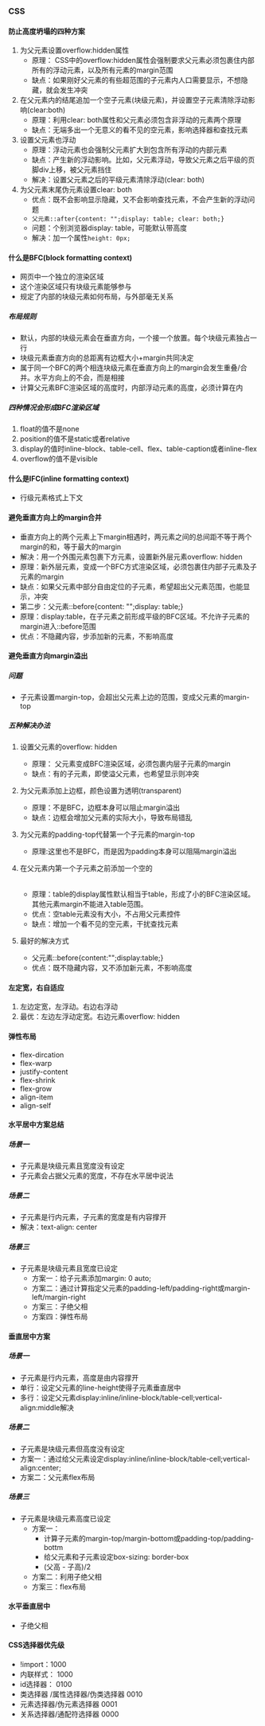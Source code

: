 ### CSS
#### 防止高度坍塌的四种方案
1. 为父元素设置overflow:hidden属性
   * 原理： CSS中的overflow:hidden属性会强制要求父元素必须包裹住内部所有的浮动元素，以及所有元素的margin范围
   * 缺点：如果刚好父元素的有些超范围的子元素内人口需要显示，不想隐藏，就会发生冲突
2. 在父元素内的结尾追加一个空子元素(块级元素)，并设置空子元素清除浮动影响(clear:both)
   * 原理：利用clear: both属性和父元素必须包含非浮动的元素两个原理
   * 缺点：无端多出一个无意义的看不见的空元素，影响选择器和查找元素
3. 设置父元素也浮动
   * 原理：浮动元素也会强制父元素扩大到包含所有浮动的内部元素
   * 缺点：产生新的浮动影响。比如，父元素浮动，导致父元素之后平级的页脚div上移，被父元素挡住
   * 解决：设置父元素之后的平级元素清除浮动(clear: both)
4. 为父元素末尾伪元素设置clear: both
   * 优点：既不会影响显示隐藏，又不会影响查找元素，不会产生新的浮动问题
   * `父元素::after{content: "";display: table; clear: both;}`
   * 问题：个别浏览器display: table，可能默认带高度
   * 解决：加一个属性`height: 0px;`

#### 什么是BFC(block formatting context)
* 网页中一个独立的渲染区域
* 这个渲染区域只有块级元素能够参与
* 规定了内部的块级元素如何布局，与外部毫无关系

##### 布局规则
* 默认，内部的块级元素会在垂直方向，一个接一个放置。每个块级元素独占一行
* 块级元素垂直方向的总距离有边框大小+margin共同决定
* 属于同一个BFC的两个相连块级元素在垂直方向上的margin会发生重叠/合并。水平方向上的不会，而是相接
* 计算父元素BFC渲染区域的高度时，内部浮动元素的高度，必须计算在内

##### 四种情况会形成BFC渲染区域
1. float的值不是none
2. position的值不是static或者relative
3. display的值时inline-block、table-cell、flex、table-caption或者inline-flex
4. overflow的值不是visible

#### 什么是IFC(inline formatting context)
* 行级元素格式上下文

#### 避免垂直方向上的margin合并
* 垂直方向上的两个元素上下margin相遇时，两元素之间的总间距不等于两个margin的和，等于最大的margin
* 解决：用一个外围元素包裹下方元素，设置新外层元素overflow: hidden
* 原理：新外层元素，变成一个BFC方式渲染区域，必须包裹住内部子元素及子元素的margin
* 缺点：如果父元素中部分自由定位的子元素，希望超出父元素范围，也能显示，冲突
* 第二步：父元素::before{content: "";display: table;}
* 原理：display:table，在子元素之前形成平级的BFC区域。不允许子元素的margin进入::before范围
* 优点：不隐藏内容，步添加新的元素，不影响高度

#### 避免垂直方向margin溢出
##### 问题
* 子元素设置margin-top，会超出父元素上边的范围，变成父元素的margin-top

##### 五种解决办法
1. 设置父元素的overflow: hidden
    * 原理： 父元素变成BFC渲染区域，必须包裹内层子元素的margin
    * 缺点：有的子元素，即使溢父元素，也希望显示则冲突

2. 为父元素添加上边框，颜色设置为透明(transparent)
   * 原理：不是BFC，边框本身可以阻止margin溢出
   * 缺点：边框会增加父元素的实际大小，导致布局错乱
3. 为父元素的padding-top代替第一个子元素的margin-top
   * 原理:这里也不是BFC，而是因为padding本身可以阻隔margin溢出
4. 在父元素内第一个子元素之前添加一个空的<table></table> 
    * 原理：table的display属性默认相当于table，形成了小的BFC渲染区域。其他元素margin不能进入table范围。
    * 优点：空table元素没有大小，不占用父元素控件
    * 缺点：增加一个看不见的空元素，干扰查找元素
5. 最好的解决方式
   * 父元素::before{content:"";display:table;}
   * 优点：既不隐藏内容，又不添加新元素，不影响高度

#### 左定宽，右自适应
1. 左边定宽，左浮动。右边右浮动
2. 最优：左边左浮动定宽。右边元素overflow: hidden

#### 弹性布局
* flex-dircation
* flex-warp
* justify-content
* flex-shrink
* flex-grow
* align-item
* align-self

#### 水平居中方案总结
##### 场景一
* 子元素是块级元素且宽度没有设定
* 子元素会占据父元素的宽度，不存在水平居中说法

##### 场景二
* 子元素是行内元素，子元素的宽度是有内容撑开
* 解决：text-align: center

##### 场景三
* 子元素是块级元素且宽度已设定
  * 方案一：给子元素添加margin: 0 auto;
  * 方案二：通过计算指定父元素的padding-left/padding-right或margin-left/margin-right
  * 方案三：子绝父相
  * 方案四：弹性布局

#### 垂直居中方案
##### 场景一
* 子元素是行内元素，高度是由内容撑开
* 单行：设定父元素的line-height使得子元素垂直居中
* 多行：设定父元素display:inline/inline-block/table-cell;vertical-align:middle解决

##### 场景二
* 子元素是块级元素但高度没有设定
* 方案一：通过给父元素设定display:inline/inline-block/table-cell;vertical-align:center;
* 方案二：父元素flex布局

##### 场景三
* 子元素是块级元素高度已设定
  * 方案一：
    * 计算子元素的margin-top/margin-bottom或padding-top/padding-bottm
    * 给父元素和子元素设定box-sizing: border-box
    * (父高 - 子高)/2
  * 方案二：利用子绝父相
  * 方案三：flex布局

#### 水平垂直居中
* 子绝父相

#### CSS选择器优先级

* !import：1000
* 内联样式： 1000
* id选择器： 0100
* 类选择器 /属性选择器/伪类选择器 0010
* 元素选择器/伪元素选择器 0001
* 关系选择器/通配符选择器  0000
